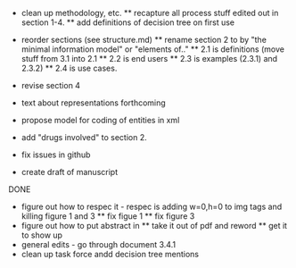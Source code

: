 *  clean up methodology, etc.
** recapture all process stuff edited out in section 1-4.
** add definitions of decision tree on first use 
* reorder sections (see structure.md)
** rename  section 2 to by "the minimal information model" or "elements of.."
** 2.1 is definitions (move stuff from 3.1 into 2.1
** 2.2 is end users
** 2.3 is examples (2.3.1) and 2.3.2)
** 2.4 is use cases.
 
*  revise section 4
*  text about representations forthcoming
*  propose model for coding of entities in xml
*  add "drugs involved" to section 2.
* fix issues in github
*  create draft of manuscript

DONE
* figure out how to respec it - respec is adding w=0,h=0 to img tags
 and killing figure 1 and 3
** fix figue 1
**  fix figure 3
* figure out how to put abstract in
** take it out of pdf and reword
** get it to show up
* general edits - go through document
  3.4.1 
*  clean up task force andd decision tree mentions
